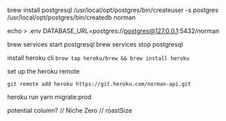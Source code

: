 brew install postgresql
/usr/local/opt/postgres/bin/createuser -s postgres
/usr/local/opt/postgres/bin/createdb norman

echo > .env DATABASE_URL=postgres://postgres@127.0.0.1:5432/norman

<!-- ^ fix this -->

brew services start postgresql
brew services stop postgresql

install heroku cli
`brew tap heroku/brew && brew install heroku`

set up the heroku remote

`git remote add heroku https://git.heroku.com/norman-api.git`

heroku run yarn migrate:prod

potential column?
// Niche Zero
// roastSize
